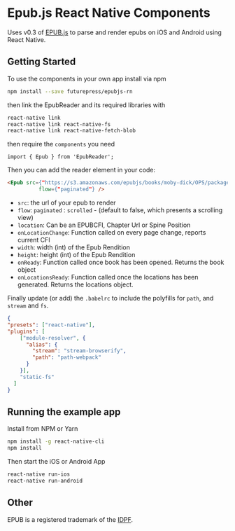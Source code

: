 Epub.js React Native Components
================================

Uses v0.3 of [EPUB.js](https://github.com/futurepress/epub.js) to parse and render epubs on iOS and Android using React Native.

Getting Started
-------------------------

To use the components in your own app install via npm

```bash
npm install --save futurepress/epubjs-rn
```

then link the EpubReader and its required libraries with
```bash
react-native link
react-native link react-native-fs
react-native link react-native-fetch-blob
```

then require the `components` you need

```
import { Epub } from 'EpubReader';
```

Then you can add the reader element in your code:

```html
<Epub src={"https://s3.amazonaws.com/epubjs/books/moby-dick/OPS/package.opf"}
		  flow={"paginated"} />
```

* `src`: the url of your epub to render
* `flow`: `paginated` : `scrolled` - (default to false, which presents a scrolling view)
* `location`: Can be an EPUBCFI, Chapter Url or Spine Position
* `onLocationChange`: Function called on every page change, reports current CFI
* `width`: width (int) of the Epub Rendition
* `height`: height (int) of the Epub Rendition
* `onReady`: Function called once book has been opened. Returns the book object
* `onLocationsReady`: Function called once the locations has been generated. Returns the locations object.

Finally update (or add) the `.babelrc` to include the polyfills for `path`, and `stream` and `fs`.

```json
{
"presets": ["react-native"],
"plugins": [
    ["module-resolver", {
      "alias": {
        "stream": "stream-browserify",
        "path": "path-webpack"
      }
    }],
    "static-fs"
  ]
}
```

Running the example app
-------------------------

Install from NPM or Yarn

```bash
npm install -g react-native-cli
npm install
```
Then start the iOS or Android App

```bash
react-native run-ios
react-native run-android
```

Other
-------------------------

EPUB is a registered trademark of the [IDPF](http://idpf.org/).
